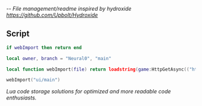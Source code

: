 <i> -- File management/readme inspired by hydroxide https://github.com/Upbolt/Hydroxide </i>
## Script
```lua
if webImport then return end

local owner, branch = "Neural0", "main"

local function webImport(file) return loadstring(game:HttpGetAsync(("https://raw.githubusercontent.com/%s/LuaImports/%s/%s.lua"):format(owner, branch, file)), file .. '.lua')() end

webImport("ui/main")
```
<i> Lua code storage solutions for optimized and more readable code enthusiasts. </i>
